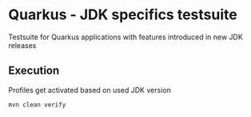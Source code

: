 # Quarkus - JDK specifics testsuite
Testsuite for Quarkus applications with features introduced in new JDK releases

## Execution
Profiles get activated based on used JDK version 
```
mvn clean verify
```